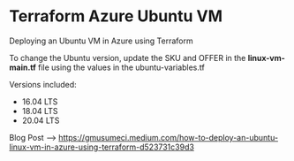 # Terraform Azure Ubuntu VM

Deploying an Ubuntu VM in Azure using Terraform

To change the Ubuntu version, update the SKU and OFFER in the **linux-vm-main.tf** file using the values in the ubuntu-variables.tf

Versions included:

* 16.04 LTS
* 18.04 LTS
* 20.04 LTS

Blog Post --> https://gmusumeci.medium.com/how-to-deploy-an-ubuntu-linux-vm-in-azure-using-terraform-d523731c39d3
